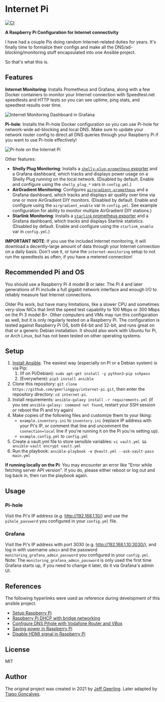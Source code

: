# Internet Pi

[![CI](https://github.com/geerlingguy/internet-pi/workflows/CI/badge.svg?event=push)](https://github.com/geerlingguy/internet-pi/actions?query=workflow%3ACI)

**A Raspberry Pi Configuration for Internet connectivity**

I have had a couple Pis doing random Internet-related duties for years. It's finally time to formalize their configs and make all the DNS/ad-blocking/monitoring stuff encapsulated into one Ansible project.

So that's what this is.

## Features

**Internet Monitoring**: Installs Prometheus and Grafana, along with a few Docker containers to monitor your Internet connection with Speedtest.net speedtests and HTTP tests so you can see uptime, ping stats, and speedtest results over time.

![Internet Monitoring Dashboard in Grafana](/images/internet-monitoring.png)

**Pi-hole**: Installs the Pi-hole Docker configuration so you can use Pi-hole for network-wide ad-blocking and local DNS. Make sure to update your network router config to direct all DNS queries through your Raspberry Pi if you want to use Pi-hole effectively!

![Pi-hole on the Internet Pi](/images/pi-hole.png)

Other features:
  - **Shelly Plug Monitoring**: Installs a [`shelly-plug-prometheus` exporter](https://github.com/geerlingguy/shelly-plug-prometheus) and a Grafana dashboard, which tracks and displays power usage on a Shelly Plug running on the local network. (Disabled by default. Enable and configure using the `shelly_plug_*` vars in `config.yml`.)
  - **AirGradient Monitoring**: Configures [`airgradient-prometheus`](https://github.com/geerlingguy/airgradient-prometheus) and a Grafana dashboard, which tracks and displays air quality over time via one or more AirGradient DIY monitors. (Disabled by default. Enable and configure using the `airgradient_enable` var in `config.yml`. See example configuration for ability to monitor multiple AirGradient DIY stations.)
  - **Starlink Monitoring**: Installs a [`starlink` prometheus exporter](https://github.com/danopstech/starlink_exporter) and a Grafana dashboard, which tracks and displays Starlink statistics. (Disabled by default. Enable and configure using the `starlink_enable` var in `config.yml`.)

**IMPORTANT NOTE**: If you use the included Internet monitoring, it will download a decently-large amount of data through your Internet connection on a daily basis. Don't use it, or tune the `internet-monitoring` setup to not run the speedtests as often, if you have a metered connection!

## Recommended Pi and OS
You should use a Raspberry Pi 4 model B or later. The Pi 4 and later generations of Pi include a full gigabit network interface and enough I/O to reliably measure fast Internet connections.

Older Pis work, but have many limitations, like a slower CPU and sometimes very-slow NICs that limit the speed test capability to 100 Mbps or 300 Mbps on the Pi 3 model B+.
Other computers and VMs may run this configuration as well, but it is only regularly tested on a Raspberry Pi.
The configuration is tested against Raspberry Pi OS, both 64-bit and 32-bit, and runs great on that or a generic Debian installation.
It should also work with Ubuntu for Pi, or Arch Linux, but has not been tested on other operating systems.

## Setup
  1. [Install Ansible](https://docs.ansible.com/ansible/latest/installation_guide/intro_installation.html). The easiest way (especially on Pi or a Debian system) is via Pip:
     1. (If on Pi/Debian): `sudo apt-get install -y python3-pip sshpass`
     2. (Everywhere): `pip3 install ansible`
  2. Clone this repository: `git clone https://github.com/geerlingguy/internet-pi.git`, then enter the repository directory: `cd internet-pi`.
  3. Install requirements: `ansible-galaxy install -r requirements.yml` (if you see `ansible-galaxy: command not found`, restart your SSH session or reboot the Pi and try again)
  4. Make copies of the following files and customize them to your liking:
     - `example.inventory.ini` to `inventory.ini` (replace IP address with your Pi's IP, or comment that line and uncomment the `connection=local` line if you're running it on the Pi you're setting up).
     - `example.config.yml` to `config.yml`
  5. Create a vault.yml file to store sensible variables: `vi vault.yml && ansible-vault encrypt vault.yml`
  6. Run the playbook: `ansible-playbook -e @vault.yml --ask-vault-pass main.yml`

**If running locally on the Pi**: You may encounter an error like "Error while fetching server API version". If you do, please either reboot or log out and log back in, then run the playbook again.

## Usage

### Pi-hole
Visit the Pi's IP address (e.g. http://192.168.1.10/) and use the `pihole_password` you configured in your `config.yml` file.

### Grafana
Visit the Pi's IP address with port 3030 (e.g. http://192.168.1.10:3030/), and log in with username `admin` and the password `monitoring_grafana_admin_password` you configured in your `config.yml`. Note: The `monitoring_grafana_admin_password` is only used the first time Grafana starts up, if you need to change it later, do it via Grafana's admin UI.

## References
The following hyperlinks were used as reference during development of this ansible project.
- [Setup Raspberry Pi](https://howchoo.com/pi/pi-hole-setup)
- [Raspberry Pi DHCP with bridge networking](https://discourse.pi-hole.net/t/dhcp-with-docker-compose-and-bridge-networking/17038)
- [Configure DNS Pihole with Vodafone Router and VBox](https://hugo-ma-alves.github.io/2019-03-22-pihole-vodafone/)
- [Saving power in Raspberry Pi](https://frederik.lindenaar.nl/2018/05/11/raspberry-pi-power-saving-disable-hdmi-port-and-others-the-systemd-way.html)
- [Disable HDMI signal in Raspberry Pi](https://gist.github.com/simlun/1b27b14d707abbba8fc1)

## License
MIT

## Author
The original project was created in 2021 by [Jeff Geerling](https://www.jeffgeerling.com/).
Later adapted by [Tiago Gonçalves](https://github.com/sinistro14).
